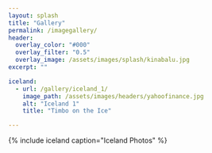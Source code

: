 ```yaml
---
layout: splash
title: "Gallery"
permalink: /imagegallery/
header:
  overlay_color: "#000"
  overlay_filter: "0.5"
  overlay_image: /assets/images/splash/kinabalu.jpg
excerpt: ""

iceland:
  - url: /gallery/iceland_1/
    image_path: /assets/images/headers/yahoofinance.jpg
    alt: "Iceland 1"
    title: "Timbo on the Ice"

---
```



{% include iceland caption="Iceland Photos" %}


